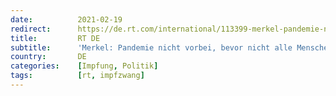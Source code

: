 ```yaml
---
date:          2021-02-19
redirect:      https://de.rt.com/international/113399-merkel-pandemie-nicht-vorbei-bevor/
title:         RT DE
subtitle:      'Merkel: Pandemie nicht vorbei, bevor nicht alle Menschen auf der Welt geimpft sind'
country:       DE
categories:    [Impfung, Politik]
tags:          [rt, impfzwang]
---
```

